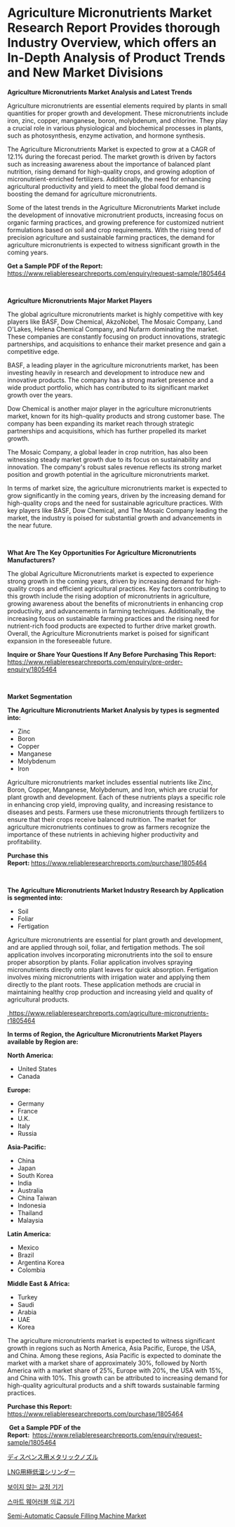 <p><h1>Agriculture Micronutrients Market Research Report Provides thorough Industry Overview, which offers an In-Depth Analysis of Product Trends and New Market Divisions</h1></p><p><strong>Agriculture Micronutrients Market Analysis and Latest Trends</strong></p>
<p><p>Agriculture micronutrients are essential elements required by plants in small quantities for proper growth and development. These micronutrients include iron, zinc, copper, manganese, boron, molybdenum, and chlorine. They play a crucial role in various physiological and biochemical processes in plants, such as photosynthesis, enzyme activation, and hormone synthesis.</p><p>The Agriculture Micronutrients Market is expected to grow at a CAGR of 12.1% during the forecast period. The market growth is driven by factors such as increasing awareness about the importance of balanced plant nutrition, rising demand for high-quality crops, and growing adoption of micronutrient-enriched fertilizers. Additionally, the need for enhancing agricultural productivity and yield to meet the global food demand is boosting the demand for agriculture micronutrients.</p><p>Some of the latest trends in the Agriculture Micronutrients Market include the development of innovative micronutrient products, increasing focus on organic farming practices, and growing preference for customized nutrient formulations based on soil and crop requirements. With the rising trend of precision agriculture and sustainable farming practices, the demand for agriculture micronutrients is expected to witness significant growth in the coming years.</p></p>
<p><strong>Get a Sample PDF of the Report:&nbsp;</strong> <a href="https://www.reliableresearchreports.com/enquiry/request-sample/1805464">https://www.reliableresearchreports.com/enquiry/request-sample/1805464</a></p>
<p>&nbsp;</p>
<p><strong>Agriculture Micronutrients Major Market Players</strong></p>
<p><p>The global agriculture micronutrients market is highly competitive with key players like BASF, Dow Chemical, AkzoNobel, The Mosaic Company, Land O'Lakes, Helena Chemical Company, and Nufarm dominating the market. These companies are constantly focusing on product innovations, strategic partnerships, and acquisitions to enhance their market presence and gain a competitive edge.</p><p>BASF, a leading player in the agriculture micronutrients market, has been investing heavily in research and development to introduce new and innovative products. The company has a strong market presence and a wide product portfolio, which has contributed to its significant market growth over the years.</p><p>Dow Chemical is another major player in the agriculture micronutrients market, known for its high-quality products and strong customer base. The company has been expanding its market reach through strategic partnerships and acquisitions, which has further propelled its market growth.</p><p>The Mosaic Company, a global leader in crop nutrition, has also been witnessing steady market growth due to its focus on sustainability and innovation. The company's robust sales revenue reflects its strong market position and growth potential in the agriculture micronutrients market.</p><p>In terms of market size, the agriculture micronutrients market is expected to grow significantly in the coming years, driven by the increasing demand for high-quality crops and the need for sustainable agriculture practices. With key players like BASF, Dow Chemical, and The Mosaic Company leading the market, the industry is poised for substantial growth and advancements in the near future.</p></p>
<p>&nbsp;</p>
<p><strong>What Are The Key Opportunities For Agriculture Micronutrients Manufacturers?</strong></p>
<p><p>The global Agriculture Micronutrients market is expected to experience strong growth in the coming years, driven by increasing demand for high-quality crops and efficient agricultural practices. Key factors contributing to this growth include the rising adoption of micronutrients in agriculture, growing awareness about the benefits of micronutrients in enhancing crop productivity, and advancements in farming techniques. Additionally, the increasing focus on sustainable farming practices and the rising need for nutrient-rich food products are expected to further drive market growth. Overall, the Agriculture Micronutrients market is poised for significant expansion in the foreseeable future.</p></p>
<p><strong>Inquire or Share Your Questions If Any Before Purchasing This Report:</strong> <a href="https://www.reliableresearchreports.com/enquiry/pre-order-enquiry/1805464">https://www.reliableresearchreports.com/enquiry/pre-order-enquiry/1805464</a></p>
<p>&nbsp;</p>
<p><strong>Market Segmentation</strong></p>
<p><strong>The Agriculture Micronutrients Market Analysis by types is segmented into:</strong></p>
<p><ul><li>Zinc</li><li>Boron</li><li>Copper</li><li>Manganese</li><li>Molybdenum</li><li>Iron</li></ul></p>
<p><p>Agriculture micronutrients market includes essential nutrients like Zinc, Boron, Copper, Manganese, Molybdenum, and Iron, which are crucial for plant growth and development. Each of these nutrients plays a specific role in enhancing crop yield, improving quality, and increasing resistance to diseases and pests. Farmers use these micronutrients through fertilizers to ensure that their crops receive balanced nutrition. The market for agriculture micronutrients continues to grow as farmers recognize the importance of these nutrients in achieving higher productivity and profitability.</p></p>
<p><strong>Purchase this Report:&nbsp;</strong><a href="https://www.reliableresearchreports.com/purchase/1805464">https://www.reliableresearchreports.com/purchase/1805464</a></p>
<p>&nbsp;</p>
<p><strong>The Agriculture Micronutrients Market Industry Research by Application is segmented into:</strong></p>
<p><ul><li>Soil</li><li>Foliar</li><li>Fertigation</li></ul></p>
<p><p>Agriculture micronutrients are essential for plant growth and development, and are applied through soil, foliar, and fertigation methods. The soil application involves incorporating micronutrients into the soil to ensure proper absorption by plants. Foliar application involves spraying micronutrients directly onto plant leaves for quick absorption. Fertigation involves mixing micronutrients with irrigation water and applying them directly to the plant roots. These application methods are crucial in maintaining healthy crop production and increasing yield and quality of agricultural products.</p></p>
<p><a href="https://www.reliableresearchreports.com/agriculture-micronutrients-r1805464">&nbsp;https://www.reliableresearchreports.com/agriculture-micronutrients-r1805464</a></p>
<p><strong>In terms of Region, the Agriculture Micronutrients Market Players available by Region are:</strong></p>
<p>
    <p> <strong> North America: </strong>
        <ul>
            <li>United States</li>
            <li>Canada</li>
        </ul>
        </p> 
    <p> <strong> Europe: </strong>
        <ul>
            <li>Germany</li>
            <li>France</li>
            <li>U.K.</li>
            <li>Italy</li>
            <li>Russia</li>
        </ul>
        </p> 
    <p> <strong> Asia-Pacific: </strong>
        <ul>
            <li>China</li>
            <li>Japan</li>
            <li>South Korea</li>
            <li>India</li>
            <li>Australia</li>
            <li>China Taiwan</li>
            <li>Indonesia</li>
            <li>Thailand</li>
            <li>Malaysia</li>
        </ul>
        </p> 
    <p> <strong> Latin America: </strong>
        <ul>
            <li>Mexico</li>
            <li>Brazil</li>
            <li>Argentina Korea</li>
            <li>Colombia</li>
        </ul>
        </p> 
    <p> <strong> Middle East & Africa: </strong>
        <ul>
            <li>Turkey</li>
            <li>Saudi</li>
            <li>Arabia</li>
            <li>UAE</li>
            <li>Korea</li>
        </ul>
    </p>
    </p>
<p><p>The agriculture micronutrients market is expected to witness significant growth in regions such as North America, Asia Pacific, Europe, the USA, and China. Among these regions, Asia Pacific is expected to dominate the market with a market share of approximately 30%, followed by North America with a market share of 25%, Europe with 20%, the USA with 15%, and China with 10%. This growth can be attributed to increasing demand for high-quality agricultural products and a shift towards sustainable farming practices.</p></p>
<p><strong>Purchase this Report: </strong><a href="https://www.reliableresearchreports.com/purchase/1805464">https://www.reliableresearchreports.com/purchase/1805464</a></p>
<p>&nbsp;<strong>Get a Sample PDF of the Report:&nbsp;&nbsp;</strong><a href="https://www.reliableresearchreports.com/enquiry/request-sample/1805464">https://www.reliableresearchreports.com/enquiry/request-sample/1805464</a></p>
<p><strong></strong></p>
<p><p><a href="https://github.com/qwpelcjko9242629/Market-Research-Report-List-2/blob/main/9097976119762.md">ディスペンス用メタリックノズル</a></p><p><a href="https://github.com/AhmadMann1950/Market-Research-Report-List-1/blob/main/2273093119761.md">LNG用極低温シリンダー</a></p><p><a href="https://github.com/wallacBahrtyinger567686/Market-Research-Report-List-2/blob/main/8849365126897.md">보이지 않는 교정 기기</a></p><p><a href="https://github.com/WilburKihn5676/Market-Research-Report-List-2/blob/main/5722391126896.md">스마트 웨어러블 의료 기기</a></p><p><a href="https://github.com/mdmisese/Market-Research-Report-List-1/blob/main/semi-automatic-capsule-filling-machine-market.md">Semi-Automatic Capsule Filling Machine Market</a></p></p>